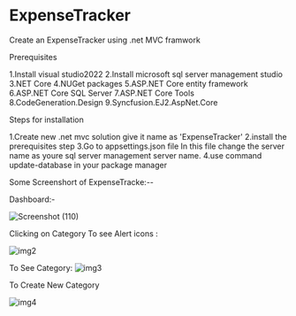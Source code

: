 # ExpenseTracker

Create an ExpenseTracker using .net MVC framwork

Prerequisites


1.Install visual studio2022
2.Install microsoft sql server management studio
3.NET Core
4.NUGet packages
5.ASP.NET Core entity framework
6.ASP.NET Core SQL Server
7.ASP.NET Core Tools
8.CodeGeneration.Design
9.Syncfusion.EJ2.AspNet.Core



Steps for installation


1.Create new .net mvc solution give it name as 'ExpenseTracker'
2.install the prerequisites step 
3.Go to appsettings.json file In this file change the server name as youre sql server management server name.
4.use command update-database in your package manager


Some Screenshort of ExpenseTracke:--

Dashboard:-

![Screenshot (110)](https://user-images.githubusercontent.com/122635183/212605215-8d0bc5d4-3ed4-4720-a9e4-4a0929df2e54.png)

Clicking on Category To see Alert icons :

![img2](https://user-images.githubusercontent.com/122635183/212606259-4b5e14d3-c5bd-43b8-b898-5d453477e6eb.PNG)

To See Category:
![img3](https://user-images.githubusercontent.com/122635183/212606448-5305cd1a-53bf-43aa-9405-b69dc9b8bf51.PNG)

To Create New Category

![img4](https://user-images.githubusercontent.com/122635183/212606696-1ad70d17-7fe4-4949-9115-0795d0c11a0e.PNG)



